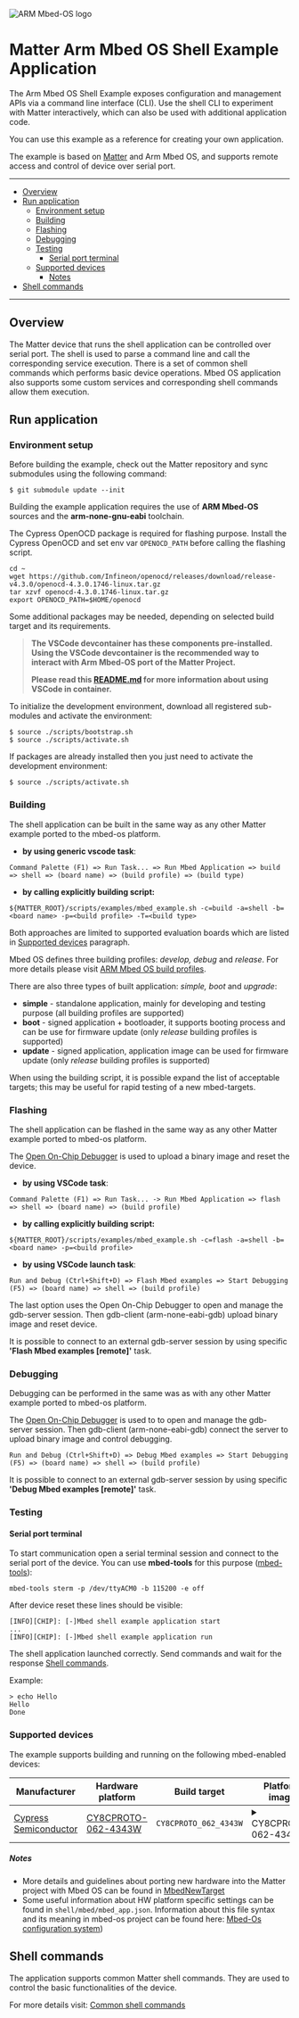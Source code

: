 ![ARM Mbed-OS logo](https://raw.githubusercontent.com/ARMmbed/mbed-os/master/logo.png)

# Matter Arm Mbed OS Shell Example Application

The Arm Mbed OS Shell Example exposes configuration and management APIs via a
command line interface (CLI). Use the shell CLI to experiment with Matter
interactively, which can also be used with additional application code.

You can use this example as a reference for creating your own application.

The example is based on
[Matter](https://github.com/project-chip/connectedhomeip) and Arm Mbed OS, and
supports remote access and control of device over serial port.

<hr>

-   [Overview](#overview)
-   [Run application](#run-application)
    -   [Environment setup](#environment-setup)
    -   [Building](#building)
    -   [Flashing](#flashing)
    -   [Debugging](#debugging)
    -   [Testing](#testing)
        -   [Serial port terminal](#serial-port-terminal)
    -   [Supported devices](#supported-devices)
        -   [Notes](#notes)
-   [Shell commands](#shell-commands)

<hr>

## Overview

The Matter device that runs the shell application can be controlled over serial
port. The shell is used to parse a command line and call the corresponding
service execution. There is a set of common shell commands which performs basic
device operations. Mbed OS application also supports some custom services and
corresponding shell commands allow them execution.

## Run application

### Environment setup

Before building the example, check out the Matter repository and sync submodules
using the following command:

    $ git submodule update --init

Building the example application requires the use of **ARM Mbed-OS** sources and
the **arm-none-gnu-eabi** toolchain.

The Cypress OpenOCD package is required for flashing purpose. Install the
Cypress OpenOCD and set env var `OPENOCD_PATH` before calling the flashing
script.

```
cd ~
wget https://github.com/Infineon/openocd/releases/download/release-v4.3.0/openocd-4.3.0.1746-linux.tar.gz
tar xzvf openocd-4.3.0.1746-linux.tar.gz
export OPENOCD_PATH=$HOME/openocd
```

Some additional packages may be needed, depending on selected build target and
its requirements.

> **The VSCode devcontainer has these components pre-installed. Using the VSCode
> devcontainer is the recommended way to interact with Arm Mbed-OS port of the
> Matter Project.**
>
> **Please read this [README.md](../../..//docs/VSCODE_DEVELOPMENT.md) for more
> information about using VSCode in container.**

To initialize the development environment, download all registered sub-modules
and activate the environment:

```
$ source ./scripts/bootstrap.sh
$ source ./scripts/activate.sh
```

If packages are already installed then you just need to activate the development
environment:

```
$ source ./scripts/activate.sh
```

### Building

The shell application can be built in the same way as any other Matter example
ported to the mbed-os platform.

-   **by using generic vscode task**:

```
Command Palette (F1) => Run Task... => Run Mbed Application => build => shell => (board name) => (build profile) => (build type)
```

-   **by calling explicitly building script:**

```
${MATTER_ROOT}/scripts/examples/mbed_example.sh -c=build -a=shell -b=<board name> -p=<build profile> -T=<build type>
```

Both approaches are limited to supported evaluation boards which are listed in
[Supported devices](#supported-devices) paragraph.

Mbed OS defines three building profiles: _develop, debug_ and _release_. For
more details please visit
[ARM Mbed OS build profiles](https://os.mbed.com/docs/mbed-os/latest/program-setup/build-profiles-and-rules.html).

There are also three types of built application: _simple, boot_ and _upgrade_:

-   **simple** - standalone application, mainly for developing and testing
    purpose (all building profiles are supported)
-   **boot** - signed application + bootloader, it supports booting process and
    can be use for firmware update (only _release_ building profiles is
    supported)
-   **update** - signed application, application image can be used for firmware
    update (only _release_ building profiles is supported)

When using the building script, it is possible expand the list of acceptable
targets; this may be useful for rapid testing of a new mbed-targets.

### Flashing

The shell application can be flashed in the same way as any other Matter example
ported to mbed-os platform.

The [Open On-Chip Debugger](http://openocd.org/) is used to upload a binary
image and reset the device.

-   **by using VSCode task**:

```
Command Palette (F1) => Run Task... -> Run Mbed Application => flash => shell => (board name) => (build profile)
```

-   **by calling explicitly building script:**

```
${MATTER_ROOT}/scripts/examples/mbed_example.sh -c=flash -a=shell -b=<board name> -p=<build profile>
```

-   **by using VSCode launch task**:

```
Run and Debug (Ctrl+Shift+D) => Flash Mbed examples => Start Debugging (F5) => (board name) => shell => (build profile)
```

The last option uses the Open On-Chip Debugger to open and manage the gdb-server
session. Then gdb-client (arm-none-eabi-gdb) upload binary image and reset
device.

It is possible to connect to an external gdb-server session by using specific
**'Flash Mbed examples [remote]'** task.

### Debugging

Debugging can be performed in the same was as with any other Matter example
ported to mbed-os platform.

The [Open On-Chip Debugger](http://openocd.org/) is used to to open and manage
the gdb-server session. Then gdb-client (arm-none-eabi-gdb) connect the server
to upload binary image and control debugging.

```
Run and Debug (Ctrl+Shift+D) => Debug Mbed examples => Start Debugging (F5) => (board name) => shell => (build profile)
```

It is possible to connect to an external gdb-server session by using specific
**'Debug Mbed examples [remote]'** task.

### Testing

#### Serial port terminal

To start communication open a serial terminal session and connect to the serial
port of the device. You can use **mbed-tools** for this purpose
([mbed-tools](https://github.com/ARMmbed/mbed-tools)):

    mbed-tools sterm -p /dev/ttyACM0 -b 115200 -e off

After device reset these lines should be visible:

    [INFO][CHIP]: [-]Mbed shell example application start
    ...
    [INFO][CHIP]: [-]Mbed shell example application run

The shell application launched correctly. Send commands and wait for the
response [Shell commands](#shell-commands).

Example:

    > echo Hello
    Hello
    Done

### Supported devices

The example supports building and running on the following mbed-enabled devices:

| Manufacturer                                          | Hardware platform                                                         | Build target          | Platform image                                                                                                                                                                 | Status | Platform components                                                                                                                                                                                           |
| ----------------------------------------------------- | ------------------------------------------------------------------------- | --------------------- | ------------------------------------------------------------------------------------------------------------------------------------------------------------------------------ | :----: | ------------------------------------------------------------------------------------------------------------------------------------------------------------------------------------------------------------- |
| [Cypress<br> Semiconductor](https://www.cypress.com/) | [CY8CPROTO-062-4343W](https://os.mbed.com/platforms/CY8CPROTO-062-4343W/) | `CY8CPROTO_062_4343W` | <details><summary>CY8CPROTO-062-4343W</summary><img src="https://os.mbed.com/media/cache/platforms/p6_wifi-bt_proto.png.250x250_q85.jpg" alt="CY8CPROTO-062-4343W"/></details> |   ✔    | <details><summary>LEDs</summary><ul><li>Unused</li></ul></details> <details><summary>Buttons</summary><ul><li>Unused</li></ul></details> <details><summary>Slider</summary><ul><li>Unused</li></ul></details> |

##### Notes

-   More details and guidelines about porting new hardware into the Matter
    project with Mbed OS can be found in
    [MbedNewTarget](../../../docs/guides/mbedos_add_new_target.md)
-   Some useful information about HW platform specific settings can be found in
    `shell/mbed/mbed_app.json`. Information about this file syntax and its
    meaning in mbed-os project can be found here:
    [Mbed-Os configuration system](https://os.mbed.com/docs/mbed-os/latest/program-setup/advanced-configuration.html))

## Shell commands

The application supports common Matter shell commands. They are used to control
the basic functionalities of the device.

For more details visit:
[Common shell commands](../README.md#matter-shell-command-details)
